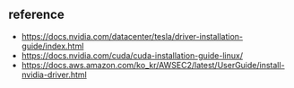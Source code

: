 


## reference ##
* https://docs.nvidia.com/datacenter/tesla/driver-installation-guide/index.html
* https://docs.nvidia.com/cuda/cuda-installation-guide-linux/
* https://docs.aws.amazon.com/ko_kr/AWSEC2/latest/UserGuide/install-nvidia-driver.html
